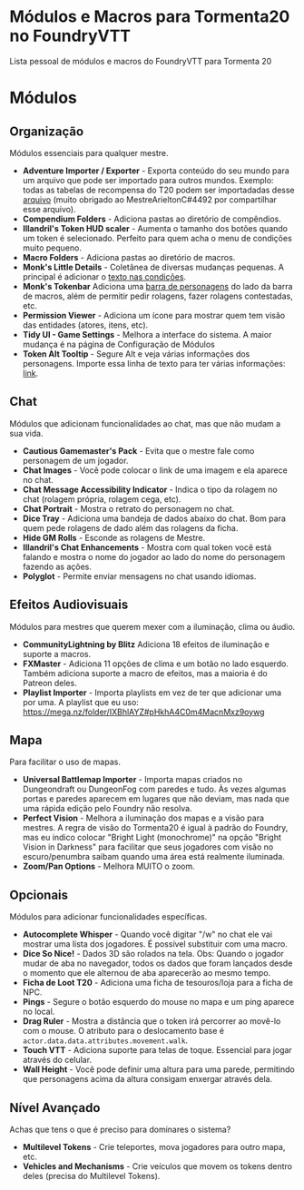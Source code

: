 # Módulos e Macros para Tormenta20 no FoundryVTT
Lista pessoal de módulos e macros do FoundryVTT para Tormenta 20

# Módulos
## Organização
Módulos essenciais para qualquer mestre.

- **Adventure Importer / Exporter** - Exporta conteúdo do seu mundo para um arquivo que pode ser importado para outros mundos. Exemplo: todas as tabelas de recompensa do T20 podem ser importadadas desse [arquivo](https://github.com/mclemente/Modulos-e-Macros-para-Tormenta20-no-FoundryVTT/outros/Tabela_de_Recompensas_T20.fvttadv) (muito obrigado ao MestreArieltonC#4492 por compartilhar esse arquivo).
- **Compendium Folders** - Adiciona pastas ao diretório de compêndios.
- **Illandril's Token HUD scaler**  - Aumenta o tamanho dos botões quando um token é selecionado. Perfeito para quem acha o menu de condições muito pequeno.
- **Macro Folders** - Adiciona pastas ao diretório de macros.
- **Monk's Little Details** - Coletânea de diversas mudanças pequenas. A principal é adicionar o [texto nas condições](https://raw.githubusercontent.com/ironmonk88/monks-little-details/main/screenshots/TokenHUDUpdates.PNG).
- **Monk's Tokenbar** Adiciona uma [barra de personagens](https://raw.githubusercontent.com/ironmonk88/monks-tokenbar/main/screenshots/TokenBar.png) do lado da barra de macros, além de permitir pedir rolagens, fazer rolagens contestadas, etc.
- **Permission Viewer** - Adiciona um ícone para mostrar quem tem visão das entidades (atores, itens, etc).
- **Tidy UI - Game Settings** - Melhora a interface do sistema. A maior mudança é na página de Configuração de Módulos
- **Token Alt Tooltip** - Segure Alt e veja várias informações dos personagens. Importe essa linha de texto para ter várias informações: [link](https://raw.githubusercontent.com/mclemente/Modulos-e-Macros-para-Tormenta20-no-FoundryVTT/main/token-alt-tooltip.txt).

##  Chat
Módulos que adicionam funcionalidades ao chat, mas que não mudam a sua vida.

- **Cautious Gamemaster's Pack** - Evita que o mestre fale como personagem de um jogador.
- **Chat Images** - Você pode colocar o link de uma imagem e ela aparece no chat.
- **Chat Message Accessibility Indicator** - Indica o tipo da rolagem no chat (rolagem própria, rolagem cega, etc).
- **Chat Portrait** - Mostra o retrato do personagem no chat.
- **Dice Tray** - Adiciona uma bandeja de dados abaixo do chat. Bom para quem pede rolagens de dado além das rolagens da ficha.
- **Hide GM Rolls** - Esconde as rolagens de Mestre.
- **Illandril's Chat Enhancements** - Mostra com qual token você está falando e mostra o nome do jogador ao lado do nome do personagem fazendo as ações.
- **Polyglot** - Permite enviar mensagens no chat usando idiomas.

## Efeitos Audiovisuais
Módulos para mestres que querem mexer com a iluminação, clima ou áudio.

- **CommunityLightning by Blitz** Adiciona 18 efeitos de iluminação e suporte a macros.
- **FXMaster** - Adiciona 11 opções de clima e um botão no lado esquerdo. Também adiciona suporte a macro de efeitos, mas a maioria é do Patreon deles.
- **Playlist Importer** - Importa playlists em vez de ter que adicionar uma por uma. A playlist que eu uso: https://mega.nz/folder/IXBhlAYZ#pHkhA4C0m4MacnMxz9oywg

## Mapa
Para facilitar o uso de mapas.

- **Universal Battlemap Importer** - Importa mapas criados no Dungeondraft ou DungeonFog com paredes e tudo. Às vezes algumas portas e paredes aparecem em lugares que não deviam, mas nada que uma rápida edição pelo Foundry não resolva.
- **Perfect Vision** - Melhora a iluminação dos mapas e a visão para mestres. A regra de visão do Tormenta20 é igual à padrão do Foundry, mas eu indico colocar "Bright Light (monochrome)" na opção "Bright Vision in Darkness" para facilitar que seus jogadores com visão no escuro/penumbra saibam quando uma área está realmente iluminada.
- **Zoom/Pan Options** - Melhora MUITO o zoom.

## Opcionais
Módulos para adicionar funcionalidades específicas.

- **Autocomplete Whisper** - Quando você digitar "/w" no chat ele vai mostrar uma lista dos jogadores. É possível substituir com uma macro.
- **Dice So Nice!** - Dados 3D são rolados na tela. Obs: Quando o jogador mudar de aba no navegador, todos os dados que foram lançados desde o momento que ele alternou de aba aparecerão ao mesmo tempo.
- **Ficha de Loot T20** - Adiciona uma ficha de tesouros/loja para a ficha de NPC.
- **Pings** - Segure o botão esquerdo do mouse no mapa e um ping aparece no local.
- **Drag Ruler** - Mostra a distância que o token irá percorrer ao movê-lo com o mouse. O atributo para o deslocamento base é `actor.data.data.attributes.movement.walk`.
- **Touch VTT** - Adiciona suporte para telas de toque. Essencial para jogar através do celular.
- **Wall Height** - Você pode definir uma altura para uma parede, permitindo que personagens acima da altura consigam enxergar através dela.

## Nível Avançado
Achas que tens o que é preciso para dominares o sistema?

- **Multilevel Tokens** - Crie teleportes, mova jogadores para outro mapa, etc.
- **Vehicles and Mechanisms** - Crie veículos que movem os tokens dentro deles (precisa do Multilevel Tokens).
